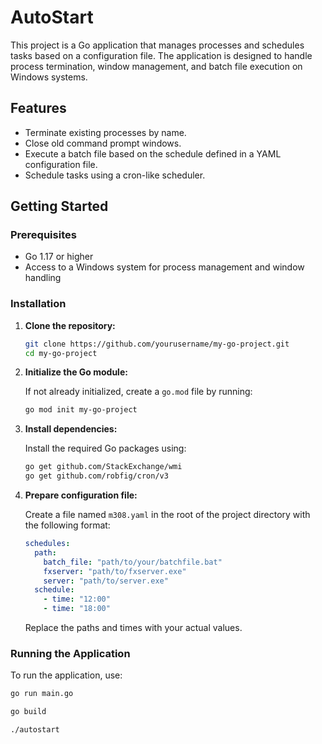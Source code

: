 # AutoStart

This project is a Go application that manages processes and schedules tasks based on a configuration file. The application is designed to handle process termination, window management, and batch file execution on Windows systems.

## Features

- Terminate existing processes by name.
- Close old command prompt windows.
- Execute a batch file based on the schedule defined in a YAML configuration file.
- Schedule tasks using a cron-like scheduler.

## Getting Started

### Prerequisites

- Go 1.17 or higher
- Access to a Windows system for process management and window handling

### Installation

1. **Clone the repository:**

    ```sh
    git clone https://github.com/yourusername/my-go-project.git
    cd my-go-project
    ```

2. **Initialize the Go module:**

    If not already initialized, create a `go.mod` file by running:

    ```sh
    go mod init my-go-project
    ```

3. **Install dependencies:**

    Install the required Go packages using:

    ```sh
    go get github.com/StackExchange/wmi
    go get github.com/robfig/cron/v3
    ```

4. **Prepare configuration file:**

    Create a file named `m308.yaml` in the root of the project directory with the following format:

    ```yaml
    schedules:
      path:
        batch_file: "path/to/your/batchfile.bat"
        fxserver: "path/to/fxserver.exe"
        server: "path/to/server.exe"
      schedule:
        - time: "12:00"
        - time: "18:00"
    ```

    Replace the paths and times with your actual values.

### Running the Application

To run the application, use:

```sh
go run main.go
```

```sh
go build
```

```sh
./autostart
```
